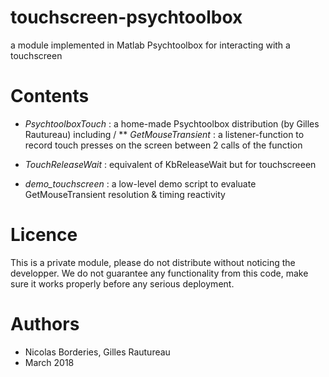 # touchscreen-psychtoolbox
a module implemented in Matlab Psychtoolbox for interacting with a touchscreen

# Contents

* *PsychtoolboxTouch* : a home-made Psychtoolbox distribution (by Gilles Rautureau) including /
** *GetMouseTransient* : a listener-function to record touch presses on the screen between 2 calls of the function

* *TouchReleaseWait* : equivalent of KbReleaseWait but for touchscreeen
* *demo_touchscreen* : a low-level demo script to evaluate GetMouseTransient resolution & timing reactivity


# Licence
This is a private module, please do not distribute without noticing the developper.
We do not guarantee any functionality from this code, make sure it works properly before any serious deployment.

# Authors
- Nicolas Borderies, Gilles Rautureau
- March 2018
